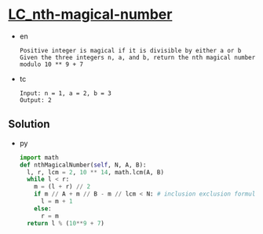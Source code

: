 # [LC_nth-magical-number](https://leetcode.com/problems/nth-magical-number)

* en

  ```en
  Positive integer is magical if it is divisible by either a or b
  Given the three integers n, a, and b, return the nth magical number modulo 10 ** 9 + 7
  ```

* tc

  ```tc
  Input: n = 1, a = 2, b = 3
  Output: 2
  ```

## Solution

* py

  ```py
  import math
  def nthMagicalNumber(self, N, A, B):
    l, r, lcm = 2, 10 ** 14, math.lcm(A, B)
    while l < r:
      m = (l + r) // 2
      if m // A + m // B - m // lcm < N: # inclusion exclusion formula
        l = m + 1
      else:
        r = m
    return l % (10**9 + 7)
  ```
